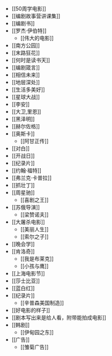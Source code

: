 - [[50周学电影]]
- [[编剧故事营讲课集]]
- [[编剧书]]
- [[罗杰·伊伯特]]
    - [[伟大的电影]]
- [[南方公园]]
- [[末路狂花]]
- [[何时是读书天]]
- [[编剧箴言]]
- [[相信未来]]
- [[地层深处]]
- [[生活多美好]]
- [[星球大战]]
- [[李安]]
- [[大卫‚里恩]]
- [[黑泽明]]
- [[赫尔佐格]]
- [[奥斯卡]]
    - [[阿甘正传]]
- [[对白]]
- [[开战日]]
- [[纪录片]]
- [[约翰·福特]]
- [[弗兰克·卡普拉]]
- [[抓壮丁]]
- [[周星驰]]
    - [[喜剧之王]]
- [[苏俄导演]]
    - [[梁赞诺夫]]
- [[大屠杀电影]]
    - [[美丽人生]]
    - [[索尔之子]]
- [[晚会学]]
- [[肯洛奇]]
    - [[我是布莱克]]
    - [[小孩与鹰]]
- [[上海电影节]]
- [[莎士比亚]]
- [[蓝白红]]
- [[纪录片]]
    - [[辛普森美国制造]]
- [[好电影的样子]]
- [[剧本写出来是给人看，附带能拍成电影]]
- [[韩剧]]
    - [[伊甸园之东]]
- [[广告]]
    - [[雏菊广告]]
